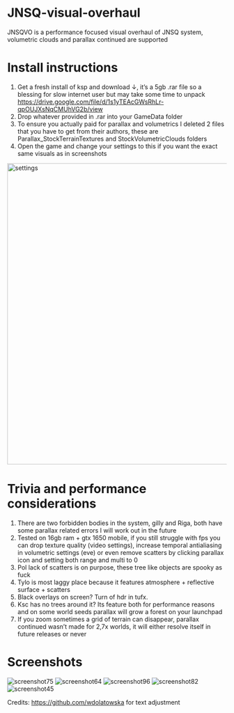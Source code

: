 # JNSQ-visual-overhaul

JNSQVO is a performance focused visual overhaul of JNSQ system, volumetric clouds and parallax continued are supported


# Install instructions 
1. Get a fresh install of ksp and download ↓, it’s a 5gb .rar file so a blessing for slow internet user but may take some time to unpack
https://drive.google.com/file/d/1s1yTEAcGWsRhLr-qpOUJXsNqCMUhVG2b/view
2. Drop whatever provided in .rar into your GameData folder
3. To ensure you actually paid for parallax and volumetrics I deleted 2 files that you have to get from their authors, these are Parallax_StockTerrainTextures and StockVolumetricClouds folders
4. Open the game and change your settings to this if you want the exact same visuals as in screenshots 
<img width="692" alt="settings" src="https://github.com/user-attachments/assets/791e9e03-5692-43e8-b535-7939fcbbce5c" />

# Trivia and performance considerations

1. There are two forbidden bodies in the system, gilly and Riga, both have some parallax related errors I will work out in the future
2. Tested on 16gb ram + gtx 1650 mobile, if you still struggle with fps you can drop texture quality (video settings), increase temporal antialiasing in volumetric settings (eve) or even remove scatters by clicking parallax icon and setting both range and multi to 0
3. Pol lack of scatters is on purpose, these tree like objects are spooky as fuck
4. Tylo is most laggy place because it features atmosphere + reflective surface + scatters
5. Black overlays on screen? Turn of hdr in tufx.
6. Ksc has no trees around it? Its feature both for performance reasons and on some world seeds parallax will grow a forest on your launchpad
7. If you zoom sometimes a grid of terrain can disappear, parallax continued wasn’t made for 2,7x worlds, it will either resolve itself in future releases or never



# Screenshots 

![screenshot75](https://github.com/user-attachments/assets/ce0d8731-8860-4292-9e4a-9a7af4b2b055)
![screenshot64](https://github.com/user-attachments/assets/216901cd-2f41-4e4d-befa-38ff3470141d)
![screenshot96](https://github.com/user-attachments/assets/6a6f6bb8-4f49-4ded-b673-d68c8b0a7b36)
![screenshot82](https://github.com/user-attachments/assets/7a9c422d-6889-4d65-977c-a11dce9c5ff8)
![screenshot45](https://github.com/user-attachments/assets/d6094c71-dec9-4b09-bf89-6ebf83916908)

Credits: https://github.com/wdolatowska for text adjustment



